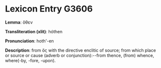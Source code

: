 # Lexicon Entry G3606

**Lemma**: ὅθεν

**Transliteration (xlit)**: hóthen

**Pronunciation**: hoth'-en

**Description**:
from ὅς with the directive enclitic of source; from which place or source or cause (adverb or conjunction):--from thence, (from) whence, where(-by, -fore, -upon).
